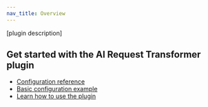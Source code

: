 ```yaml
---
nav_title: Overview
---
```


[plugin description]

## Get started with the AI Request Transformer plugin

* [Configuration reference](/hub/kong-inc/ai-request-transformer/configuration/)
* [Basic configuration example](/hub/kong-inc/ai-request-transformer/how-to/basic-example/)
* [Learn how to use the plugin](/hub/kong-inc/ai-request-transformer/how-to/)
